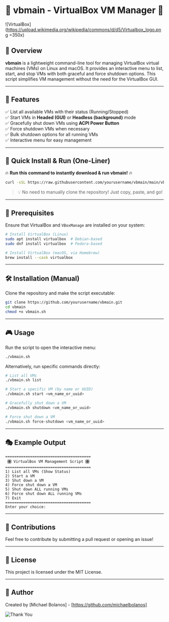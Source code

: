 # 🌟 vbmain - VirtualBox VM Manager 🌟

![VirtualBox](https://upload.wikimedia.org/wikipedia/commons/d/d5/Virtualbox_logo.png =350x)

## 🚀 Overview
**vbmain** is a lightweight command-line tool for managing VirtualBox virtual machines (VMs) on Linux and macOS. It provides an interactive menu to list, start, and stop VMs with both graceful and force shutdown options. This script simplifies VM management without the need for the VirtualBox GUI.

---

## 🎯 Features
✅ List all available VMs with their status (Running/Stopped)  
✅ Start VMs in **Headed (GUI)** or **Headless (background)** mode  
✅ Gracefully shut down VMs using **ACPI Power Button**  
✅ Force shutdown VMs when necessary  
✅ Bulk shutdown options for all running VMs  
✅ Interactive menu for easy management  

---

## 📌 Quick Install & Run (One-Liner)

🔥 **Run this command to instantly download & run vbmain!** 🔥

```bash
curl -sSL https://raw.githubusercontent.com/yourusername/vbmain/main/vbmain.sh | bash
```

> 💡 No need to manually clone the repository! Just copy, paste, and go!

---

## 🔧 Prerequisites
Ensure that VirtualBox and `VBoxManage` are installed on your system:
```bash
# Install VirtualBox (Linux)
sudo apt install virtualbox  # Debian-based
sudo dnf install virtualbox  # Fedora-based

# Install VirtualBox (macOS, via Homebrew)
brew install --cask virtualbox
```

---

## 🛠️ Installation (Manual)
Clone the repository and make the script executable:
```bash
git clone https://github.com/yourusername/vbmain.git
cd vbmain
chmod +x vbmain.sh
```

---

## 🎮 Usage
Run the script to open the interactive menu:
```bash
./vbmain.sh
```

Alternatively, run specific commands directly:
```bash
# List all VMs
./vbmain.sh list

# Start a specific VM (by name or UUID)
./vbmain.sh start <vm_name_or_uuid>

# Gracefully shut down a VM
./vbmain.sh shutdown <vm_name_or_uuid>

# Force shut down a VM
./vbmain.sh force-shutdown <vm_name_or_uuid>
```

---

## 🎭 Example Output
```
======================================
 🎛️ VirtualBox VM Management Script 🎛️
======================================
1) List all VMs (Show Status)
2) Start a VM
3) Shut down a VM
4) Force shut down a VM
5) Shut down ALL running VMs
6) Force shut down ALL running VMs
7) Exit
======================================
Enter your choice: 
```

---

## 🤝 Contributions
Feel free to contribute by submitting a pull request or opening an issue!

---

## 📜 License
This project is licensed under the MIT License.

---

## 👤 Author
Created by [Michael Bolanos] - [https://github.com/michaelbolanos]

![Thank You](https://media.giphy.com/media/xT9IgzoKnwFNmISR8I/giphy.gif)


